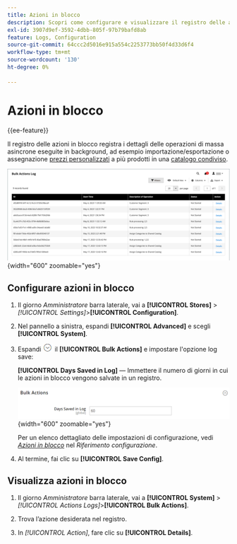 ```yaml
---
title: Azioni in blocco
description: Scopri come configurare e visualizzare il registro delle azioni in blocco.
exl-id: 3907d9ef-3592-4dbb-805f-97b79bafd8ab
feature: Logs, Configuration
source-git-commit: 64ccc2d5016e915a554c2253773bb50f4d33d6f4
workflow-type: tm+mt
source-wordcount: '130'
ht-degree: 0%

---
```


# Azioni in blocco

{{ee-feature}}

Il registro delle azioni in blocco registra i dettagli delle operazioni di massa asincrone eseguite in background, ad esempio importazione/esportazione o assegnazione [prezzi personalizzati](../b2b/catalog-shared-manage.md#update-custom-pricing) a più prodotti in una [catalogo condiviso](../b2b/catalog-shared.md).

![Registro azioni in blocco](./assets/bulk-actions-log.png){width="600" zoomable="yes"}

## Configurare azioni in blocco

1. Il giorno _Amministratore_ barra laterale, vai a **[!UICONTROL Stores]** > _[!UICONTROL Settings]_>**[!UICONTROL Configuration]**.

1. Nel pannello a sinistra, espandi **[!UICONTROL Advanced]** e scegli **[!UICONTROL System]**.

1. Espandi ![Selettore di espansione](../assets/icon-display-expand.png) il **[!UICONTROL Bulk Actions]** e impostare l&#39;opzione log save:

   **[!UICONTROL Days Saved in Log]** — Immettere il numero di giorni in cui le azioni in blocco vengono salvate in un registro.

   ![Configurazione avanzata - Azioni in blocco](../configuration-reference/advanced/assets/system-bulk-actions.png){width="600" zoomable="yes"}

   Per un elenco dettagliato delle impostazioni di configurazione, vedi [_Azioni in blocco_](../configuration-reference/advanced/system.md) nel _Riferimento configurazione_.

1. Al termine, fai clic su **[!UICONTROL Save Config]**.

## Visualizza azioni in blocco

1. Il giorno _Amministratore_ barra laterale, vai a **[!UICONTROL System]** > _[!UICONTROL Actions Logs]_>**[!UICONTROL Bulk Actions]**.

1. Trova l’azione desiderata nel registro.

1. In _[!UICONTROL Action]_, fare clic su **[!UICONTROL Details]**.
